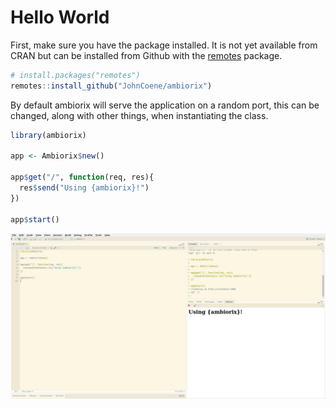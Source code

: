 # Hello World

First, make sure you have the package installed. It is not yet available from CRAN but can be installed from Github with the [remotes](https://remotes.r-lib.org/) package.

```r
# install.packages("remotes")
remotes::install_github("JohnCoene/ambiorix")
```

By default ambiorix will serve the application on a random port, this can be changed, along with other things, when instantiating the class. 

```r
library(ambiorix)

app <- Ambiorix$new()

app$get("/", function(req, res){
  res$send("Using {ambiorix}!")
})

app$start()
```

![](../_assets/rstudio.png)

